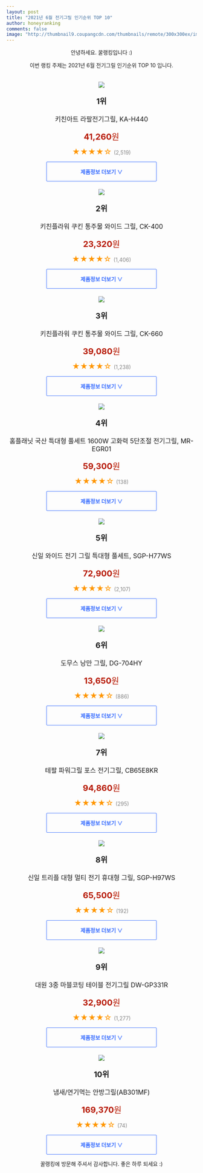 ```yaml
--- 
layout: post 
title: "2021년 6월 전기그릴 인기순위 TOP 10" 
author: honeyranking 
comments: false 
image: "http://thumbnail9.coupangcdn.com/thumbnails/remote/300x300ex/image/product/image/vendoritem/2018/10/08/3008886405/5d7c6f6c-7cf7-4d80-99ec-7f95cbfe27a1.jpg" 
--- 
```

<p style="text-align: center;">안녕하세요. 꿀랭킹입니다 :)</p> <p style="text-align: center;">이번 랭킹 주제는 2021년 6월 전기그릴 인기순위 TOP 10 입니다.</p><center><img src="http://thumbnail9.coupangcdn.com/thumbnails/remote/300x300ex/image/product/image/vendoritem/2018/10/08/3008886405/5d7c6f6c-7cf7-4d80-99ec-7f95cbfe27a1.jpg" style="margin-top:20px" /></center> <p style="text-align: center; font-size: 20px"><b>1위</b></p> <p style="text-align: center; font-size: 17px">키친아트 라팔전기그릴, KA-H440</p> <p style="text-align: center;"><span style="color: #b61800; font-size: 22px;"><b>41,260</b>원</span></p> <p style="text-align: center;"><span style="color: #ff9600; font-size: 20px;">★★★★☆ </span><span style="color: #878787;">(2,519)</span></p> <center><a href="https://coupa.ng/b2kHZQ"> <div style="font-size: 14px; display: inline-block; padding: 15px 90px; color: #346aff; border-radius: 2px; border: 1px solid #346aff; cursor: pointer;"><b>제품정보 더보기 &or;</b></div> </a></center><center><img src="http://thumbnail6.coupangcdn.com/thumbnails/remote/300x300ex/image/product/image/vendoritem/2019/01/28/3101826314/2c44c535-b058-45f0-9193-0b9428a2aa58.jpg" style="margin-top:20px" /></center> <p style="text-align: center; font-size: 20px"><b>2위</b></p> <p style="text-align: center; font-size: 17px">키친플라워 쿠킨 통주물 와이드 그릴, CK-400</p> <p style="text-align: center;"><span style="color: #b61800; font-size: 22px;"><b>23,320</b>원</span></p> <p style="text-align: center;"><span style="color: #ff9600; font-size: 20px;">★★★★☆ </span><span style="color: #878787;">(1,406)</span></p> <center><a href="https://coupa.ng/b2kHZT"> <div style="font-size: 14px; display: inline-block; padding: 15px 90px; color: #346aff; border-radius: 2px; border: 1px solid #346aff; cursor: pointer;"><b>제품정보 더보기 &or;</b></div> </a></center><center><img src="http://thumbnail9.coupangcdn.com/thumbnails/remote/300x300ex/image/retail/images/49653179013655-5ba5365a-203a-4efb-98a4-20ff9196c438.jpg" style="margin-top:20px" /></center> <p style="text-align: center; font-size: 20px"><b>3위</b></p> <p style="text-align: center; font-size: 17px">키친플라워 쿠킨 통주물 와이드 그릴, CK-660</p> <p style="text-align: center;"><span style="color: #b61800; font-size: 22px;"><b>39,080</b>원</span></p> <p style="text-align: center;"><span style="color: #ff9600; font-size: 20px;">★★★★☆ </span><span style="color: #878787;">(1,238)</span></p> <center><a href="https://coupa.ng/b2kHZY"> <div style="font-size: 14px; display: inline-block; padding: 15px 90px; color: #346aff; border-radius: 2px; border: 1px solid #346aff; cursor: pointer;"><b>제품정보 더보기 &or;</b></div> </a></center><center><img src="http://thumbnail10.coupangcdn.com/thumbnails/remote/300x300ex/image/retail/images/613759138729997-51cc285a-45bc-49be-a1c3-a75ed8fcd3d2.jpg" style="margin-top:20px" /></center> <p style="text-align: center; font-size: 20px"><b>4위</b></p> <p style="text-align: center; font-size: 17px">홈플래닛 국산 특대형 풀세트 1600W 고화력 5단조절 전기그릴, MR-EGR01</p> <p style="text-align: center;"><span style="color: #b61800; font-size: 22px;"><b>59,300</b>원</span></p> <p style="text-align: center;"><span style="color: #ff9600; font-size: 20px;">★★★★☆ </span><span style="color: #878787;">(138)</span></p> <center><a href="https://coupa.ng/b2kHZ6"> <div style="font-size: 14px; display: inline-block; padding: 15px 90px; color: #346aff; border-radius: 2px; border: 1px solid #346aff; cursor: pointer;"><b>제품정보 더보기 &or;</b></div> </a></center><center><img src="http://thumbnail9.coupangcdn.com/thumbnails/remote/300x300ex/image/retail/images/9619124115273-8d5b628a-a0a4-462f-8693-cc142b1317c2.jpg" style="margin-top:20px" /></center> <p style="text-align: center; font-size: 20px"><b>5위</b></p> <p style="text-align: center; font-size: 17px">신일 와이드 전기 그릴 특대형 풀세트, SGP-H77WS</p> <p style="text-align: center;"><span style="color: #b61800; font-size: 22px;"><b>72,900</b>원</span></p> <p style="text-align: center;"><span style="color: #ff9600; font-size: 20px;">★★★★☆ </span><span style="color: #878787;">(2,107)</span></p> <center><a href="https://coupa.ng/b2kHZ9"> <div style="font-size: 14px; display: inline-block; padding: 15px 90px; color: #346aff; border-radius: 2px; border: 1px solid #346aff; cursor: pointer;"><b>제품정보 더보기 &or;</b></div> </a></center><center><img src="http://thumbnail8.coupangcdn.com/thumbnails/remote/300x300ex/image/retail/images/2020/05/29/10/8/d4f4e12d-9492-4349-90b4-8886dfbda182.jpg" style="margin-top:20px" /></center> <p style="text-align: center; font-size: 20px"><b>6위</b></p> <p style="text-align: center; font-size: 17px">도무스 낭만 그릴, DG-704HY</p> <p style="text-align: center;"><span style="color: #b61800; font-size: 22px;"><b>13,650</b>원</span></p> <p style="text-align: center;"><span style="color: #ff9600; font-size: 20px;">★★★★☆ </span><span style="color: #878787;">(886)</span></p> <center><a href="https://coupa.ng/b2kH0d"> <div style="font-size: 14px; display: inline-block; padding: 15px 90px; color: #346aff; border-radius: 2px; border: 1px solid #346aff; cursor: pointer;"><b>제품정보 더보기 &or;</b></div> </a></center><center><img src="http://thumbnail9.coupangcdn.com/thumbnails/remote/300x300ex/image/retail/images/2020/01/29/14/5/8b146ca9-a1c2-4105-8f37-695bc814d81e.jpg" style="margin-top:20px" /></center> <p style="text-align: center; font-size: 20px"><b>7위</b></p> <p style="text-align: center; font-size: 17px">테팔 파워그릴 포스 전기그릴, CB65E8KR</p> <p style="text-align: center;"><span style="color: #b61800; font-size: 22px;"><b>94,860</b>원</span></p> <p style="text-align: center;"><span style="color: #ff9600; font-size: 20px;">★★★★☆ </span><span style="color: #878787;">(295)</span></p> <center><a href="https://coupa.ng/b2kH0k"> <div style="font-size: 14px; display: inline-block; padding: 15px 90px; color: #346aff; border-radius: 2px; border: 1px solid #346aff; cursor: pointer;"><b>제품정보 더보기 &or;</b></div> </a></center><center><img src="http://thumbnail9.coupangcdn.com/thumbnails/remote/300x300ex/image/retail/images/2020/03/10/17/2/4bf7a5f9-e964-4841-98f0-9976b84c942a.jpg" style="margin-top:20px" /></center> <p style="text-align: center; font-size: 20px"><b>8위</b></p> <p style="text-align: center; font-size: 17px">신일 트리플 대형 멀티 전기 휴대형 그릴, SGP-H97WS</p> <p style="text-align: center;"><span style="color: #b61800; font-size: 22px;"><b>65,500</b>원</span></p> <p style="text-align: center;"><span style="color: #ff9600; font-size: 20px;">★★★★☆ </span><span style="color: #878787;">(192)</span></p> <center><a href="https://coupa.ng/b2kH0n"> <div style="font-size: 14px; display: inline-block; padding: 15px 90px; color: #346aff; border-radius: 2px; border: 1px solid #346aff; cursor: pointer;"><b>제품정보 더보기 &or;</b></div> </a></center><center><img src="http://thumbnail9.coupangcdn.com/thumbnails/remote/300x300ex/image/product/image/vendoritem/2019/01/22/3009188164/48c28b62-3211-4c70-99f8-a5cd19f3aa21.jpg" style="margin-top:20px" /></center> <p style="text-align: center; font-size: 20px"><b>9위</b></p> <p style="text-align: center; font-size: 17px">대원 3중 마블코팅 테이블 전기그릴 DW-GP331R</p> <p style="text-align: center;"><span style="color: #b61800; font-size: 22px;"><b>32,900</b>원</span></p> <p style="text-align: center;"><span style="color: #ff9600; font-size: 20px;">★★★★☆ </span><span style="color: #878787;">(1,277)</span></p> <center><a href="https://coupa.ng/b2kH0r"> <div style="font-size: 14px; display: inline-block; padding: 15px 90px; color: #346aff; border-radius: 2px; border: 1px solid #346aff; cursor: pointer;"><b>제품정보 더보기 &or;</b></div> </a></center><center><img src="http://thumbnail10.coupangcdn.com/thumbnails/remote/300x300ex/image/vendor_inventory/ac50/06b13ea6763c4ea12d996112b4948299a00d40ec340c1fe738d6e5fccaef.jpg" style="margin-top:20px" /></center> <p style="text-align: center; font-size: 20px"><b>10위</b></p> <p style="text-align: center; font-size: 17px">냄새/연기먹는 안방그릴(AB301MF)</p> <p style="text-align: center;"><span style="color: #b61800; font-size: 22px;"><b>169,370</b>원</span></p> <p style="text-align: center;"><span style="color: #ff9600; font-size: 20px;">★★★★☆ </span><span style="color: #878787;">(74)</span></p> <center><a href="https://coupa.ng/b2kH0u"> <div style="font-size: 14px; display: inline-block; padding: 15px 90px; color: #346aff; border-radius: 2px; border: 1px solid #346aff; cursor: pointer;"><b>제품정보 더보기 &or;</b></div> </a></center> <p style="text-align: center;">꿀랭킹에 방문해 주셔서 감사합니다. 좋은 하루 되세요 :)</p>
